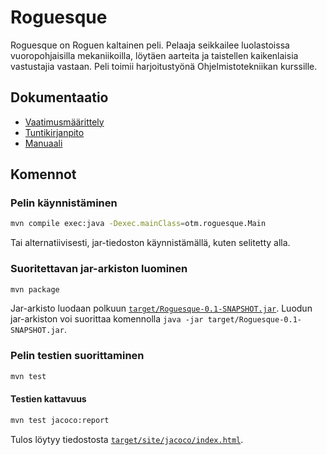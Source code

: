 # Roguesque
Roguesque on Roguen kaltainen peli. Pelaaja seikkailee luolastoissa
vuoropohjaisilla mekaniikoilla, löytäen aarteita ja taistellen
kaikenlaisia vastustajia vastaan. Peli toimii harjoitustyönä
Ohjelmistotekniikan kurssille.

## Dokumentaatio
- [Vaatimusmäärittely](dokumentaatio/vaatimusmaarittely.md)
- [Tuntikirjanpito](dokumentaatio/tuntikirjanpito.md)
- [Manuaali](dokumentaatio/manual.md)

## Komennot
### Pelin käynnistäminen
```sh
mvn compile exec:java -Dexec.mainClass=otm.roguesque.Main
```
Tai alternatiivisesti, jar-tiedoston käynnistämällä, kuten selitetty alla.

### Suoritettavan jar-arkiston luominen
```sh
mvn package
```
Jar-arkisto luodaan polkuun [`target/Roguesque-0.1-SNAPSHOT.jar`](target/Roguesque-0.1-SNAPSHOT.jar). Luodun jar-arkiston voi suorittaa komennolla `java -jar target/Roguesque-0.1-SNAPSHOT.jar`.

### Pelin testien suorittaminen
```sh
mvn test
```

#### Testien kattavuus
```sh
mvn test jacoco:report
```
Tulos löytyy tiedostosta [`target/site/jacoco/index.html`](target/site/jacoco/index.html).

